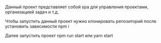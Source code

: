 Данный проект представляет собой spa для управления проектами, организацией задач и т.д.

Чтобы запустить данный проект нужно клонировать репозиторий после установить зависимости npm i 

Далее запустить проект npm run start или yarn start 
